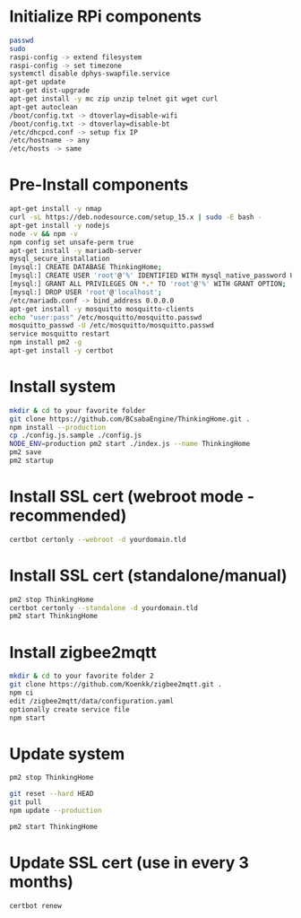 # Initialize RPi components
 ```sh
 passwd
 sudo
 raspi-config -> extend filesystem
 raspi-config -> set timezone
 systemctl disable dphys-swapfile.service
 apt-get update
 apt-get dist-upgrade
 apt-get install -y mc zip unzip telnet git wget curl
 apt-get autoclean
 /boot/config.txt -> dtoverlay=disable-wifi
 /boot/config.txt -> dtoverlay=disable-bt
 /etc/dhcpcd.conf -> setup fix IP
 /etc/hostname -> any
 /etc/hosts -> same
 ```

# Pre-Install components
 ```sh
 apt-get install -y nmap
 curl -sL https://deb.nodesource.com/setup_15.x | sudo -E bash -
 apt-get install -y nodejs
 node -v && npm -v
 npm config set unsafe-perm true
 apt-get install -y mariadb-server
 mysql_secure_installation
 [mysql:] CREATE DATABASE ThinkingHome;
 [mysql:] CREATE USER 'root'@'%' IDENTIFIED WITH mysql_native_password USING '*1111...2222'; =PASSWORD('???')
 [mysql:] GRANT ALL PRIVILEGES ON *.* TO 'root'@'%' WITH GRANT OPTION;
 [mysql:] DROP USER 'root'@'localhost';
 /etc/mariadb.conf -> bind_address 0.0.0.0
 apt-get install -y mosquitto mosquitto-clients
 echo "user:pass" /etc/mosquitto/mosquitto.passwd
 mosquitto_passwd -U /etc/mosquitto/mosquitto.passwd
 service mosquitto restart
 npm install pm2 -g
 apt-get install -y certbot
 ```

# Install system
 ```sh
 mkdir & cd to your favorite folder
 git clone https://github.com/BCsabaEngine/ThinkingHome.git .
 npm install --production
 cp ./config.js.sample ./config.js
 NODE_ENV=production pm2 start ./index.js --name ThinkingHome
 pm2 save
 pm2 startup
 ```

# Install SSL cert (webroot mode - recommended)
 ```sh
 certbot certonly --webroot -d yourdomain.tld
 ```

# Install SSL cert (standalone/manual)
 ```sh
 pm2 stop ThinkingHome
 certbot certonly --standalone -d yourdomain.tld
 pm2 start ThinkingHome
 ```

# Install zigbee2mqtt
 ```sh
 mkdir & cd to your favorite folder 2
 git clone https://github.com/Koenkk/zigbee2mqtt.git .
 npm ci
 edit /zigbee2mqtt/data/configuration.yaml
 optionally create service file
 npm start
 ```

# Update system
 ```sh
 pm2 stop ThinkingHome
 
 git reset --hard HEAD
 git pull
 npm update --production
 
 pm2 start ThinkingHome
```

# Update SSL cert (use in every 3 months)
 ```sh
 certbot renew
```
